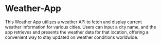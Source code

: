# Weather-App
This Weather App utilizes a weather API to fetch and display current weather information for various cities. Users can input a city name, and the app retrieves and presents the weather data for that location, offering a convenient way to stay updated on weather conditions worldwide.
